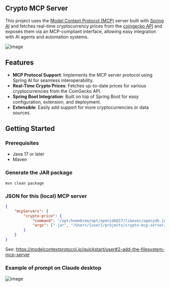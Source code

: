 ## Crypto MCP Server

This project uses the [Model Context Protocol (MCP)](https://modelcontextprotocol.io/) server built with [Spring AI](https://docs.spring.io/spring-ai/reference/api/mcp/mcp-overview.html) and fetches real-time cryptocurrency prices from the [coingecko API](https://www.coingecko.com/en/api) and exposes them via an MCP-compliant interface, allowing easy integration with AI agents and automation systems.

![image](https://github.com/user-attachments/assets/9aa036ec-7c2f-4b7b-8946-eb658b4d5414)

## Features

- **MCP Protocol Support**: Implements the MCP server protocol using Spring AI for seamless interoperability.
- **Real-Time Crypto Prices**: Fetches up-to-date prices for various cryptocurrencies from the CoinGecko API.
- **Spring Boot Integration**: Built on top of Spring Boot for easy configuration, extension, and deployment.
- **Extensible**: Easily add support for more cryptocurrencies or data sources.

## Getting Started

### Prerequisites

- Java 17 or later
- Maven

### Generate the JAR package
```shell
mvn clean package
```

### JSON for this (local) MCP server
```json
{
    "mcpServers": {
        "crypto-price": {
            "command": "/opt/homebrew/opt/openjdk@17/libexec/openjdk.jdk/Contents/Home/bin/java",
            "args": ["-jar", "/Users/{user}/projects/crypto-mcp-server/target/crypto-0.0.1-SNAPSHOT.jar"]
        }
    }
}
```
See: https://modelcontextprotocol.io/quickstart/user#2-add-the-filesystem-mcp-server

### Example of prompt on Claude desktop
![image](https://github.com/user-attachments/assets/e705489a-9e61-4a0a-bf1d-a10bfa541a00)


